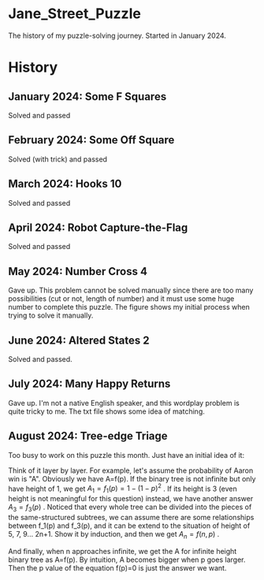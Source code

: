 # Jane_Street_Puzzle
The history of my puzzle-solving journey. Started in January 2024.

# History
## January 2024: Some F Squares
Solved and passed
## February 2024: Some Off Square
Solved (with trick) and passed
## March 2024: Hooks 10
Solved and passed
## April 2024: Robot Capture-the-Flag
Solved and passed
## May 2024: Number Cross 4
Gave up. This problem cannot be solved manually since there are too many possibilities (cut or not, length of number) and it must use some huge number to complete this puzzle.
The figure shows my initial process when trying to solve it manually.
## June 2024: Altered States 2
Solved and passed.
## July 2024: Many Happy Returns
Gave up. I'm not a native English speaker, and this wordplay problem is quite tricky to me.
The txt file shows some idea of matching.
## August 2024: Tree-edge Triage
Too busy to work on this puzzle this month. Just have an initial idea of it:

Think of it layer by layer. For example, let's assume the probability of Aaron win is "A". Obviously we have A=f(p). If the binary tree is not infinite but only have height of 1, we get $A_1=f_1(p)=1-(1-p)^2$ . If its height is 3 (even height is not meaningful for this question) instead, we have another answer $A_3=f_3(p)$ . Noticed that every whole tree can be divided into the pieces of the same-structured subtrees, we can assume there are some relationships between f_1(p) and f_3(p), and it can be extend to the situation of height of 5, 7, 9... 2n+1. Show it by induction, and then we get $A_n=f(n,p)$ .

And finally, when n approaches infinite, we get the A for infinite height binary tree as A=f(p). By intuition, A becomes bigger when p goes larger. Then the p value of the equation f(p)=0 is just the answer we want.